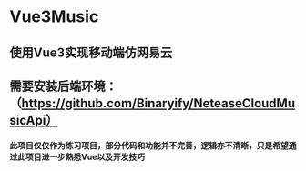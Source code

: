 # Vue3Music
使用Vue3实现移动端仿网易云
--------------
## 需要安装后端环境：（https://github.com/Binaryify/NeteaseCloudMusicApi）
#### 此项目仅仅作为练习项目，部分代码和功能并不完善，逻辑亦不清晰，只是希望通过此项目进一步熟悉Vue以及开发技巧
